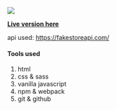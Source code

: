 ![](https://media.giphy.com/media/lOsJZewavaht2dIcNp/giphy.gif)

**[Live version here](https://confident-ardinghelli-6e1aa3.netlify.app/)**

api used: https://fakestoreapi.com/

#### Tools used
  1. html
  2. css & sass
  3. vanilla javascript
  4. npm & webpack
  5. git & github
